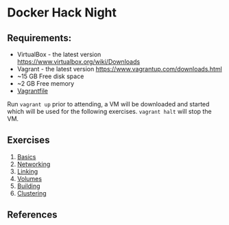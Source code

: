 # Docker Hack Night


## Requirements:

- VirtualBox - the latest version https://www.virtualbox.org/wiki/Downloads
- Vagrant - the latest version https://www.vagrantup.com/downloads.html
- ~15 GB Free disk space
- ~2 GB Free memory
- [Vagrantfile](Vagrantfile)

Run `vagrant up` prior to attending, a VM will be downloaded and started which will be used for the following exercises.  `vagrant halt` will stop the VM.  

## Exercises

1. [Basics](docs/basics/README.md)
1. [Networking](docs/networking/README.md)
1. [Linking](docs/linking/README.md)
1. [Volumes](docs/volumes/README.md)
1. [Building](docs/building/README.md)
1. [Clustering](docs/clustering/README.md)

## References

